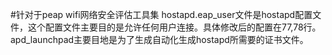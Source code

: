 #针对于peap wifi网络安全评估工具集
hostapd.eap_user文件是hostapd配置文件，这个配置文件主要目的是允许任何用户连接。具体修改后的配置在77,78行。  
apd_launchpad主要目地是为了生成自动化生成hostapd所需要的证书文件。  

